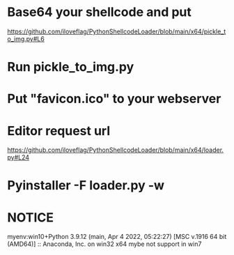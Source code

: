 # Base64 your shellcode and put
https://github.com/iloveflag/PythonShellcodeLoader/blob/main/x64/pickle_to_img.py#L6
# Run pickle_to_img.py
# Put "favicon.ico" to your webserver
# Editor request url
https://github.com/iloveflag/PythonShellcodeLoader/blob/main/x64/loader.py#L24
# Pyinstaller -F loader.py -w 
# NOTICE
myenv:win10+Python 3.9.12 (main, Apr  4 2022, 05:22:27) [MSC v.1916 64 bit (AMD64)] :: Anaconda, Inc. on win32
x64 mybe not support in win7